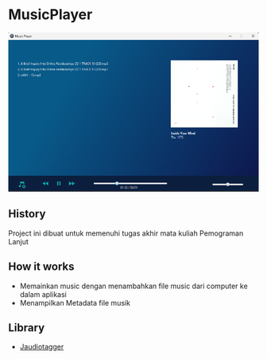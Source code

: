 # MusicPlayer
![Tampilan Aplikasi](src/main/resources/images/Screenshot.png)

## History
Project ini dibuat untuk memenuhi tugas akhir mata kuliah Pemograman Lanjut

## How it works
- Memainkan music dengan menambahkan file music dari computer ke dalam aplikasi
- Menampilkan Metadata file musik

## Library
- [Jaudiotagger](https://github.com/RouHim/jaudiotagger)

